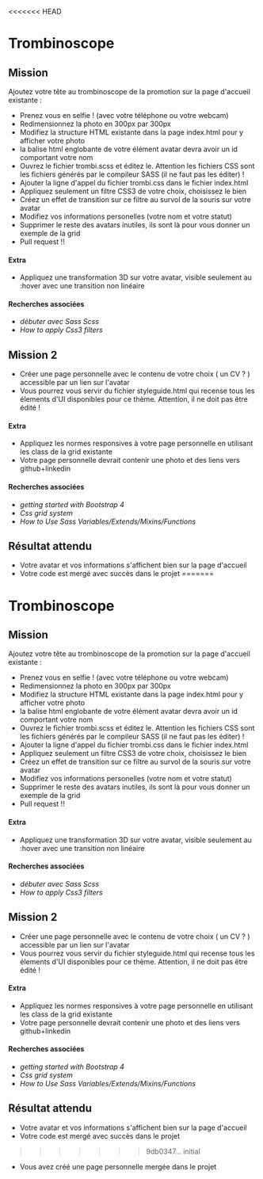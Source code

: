 <<<<<<< HEAD
# Trombinoscope


## Mission
Ajoutez votre tête au trombinoscope de la promotion sur la page d'accueil existante :
* Prenez vous en selfie ! (avec votre téléphone ou votre webcam)
* Redimensionnez la photo en 300px par 300px
* Modifiez la structure HTML existante dans la page index.html pour y afficher votre photo
* la balise html englobante <a> de votre élément avatar devra avoir un id comportant votre nom
* Ouvrez le fichier trombi.scss et éditez le. Attention les fichiers CSS sont les fichiers générés par le compileur SASS (il ne faut pas les éditer) !
* Ajouter la ligne d'appel du fichier trombi.css dans le fichier index.html
* Appliquez seulement un filtre CSS3 de votre choix, choisissez le bien
* Créez un effet de transition sur ce filtre au survol de la souris sur votre avatar
* Modifiez vos informations personelles (votre nom et votre statut)
* Supprimer le reste des avatars inutiles, ils sont là pour vous donner un exemple de la grid
* Pull request !!
#### Extra
* Appliquez une transformation 3D sur votre avatar, visible seulement au :hover avec une transition non linéaire
#### Recherches associées
* _débuter avec Sass Scss_
* _How to apply Css3 filters_
## Mission 2 
* Créer une page personnelle avec le contenu de votre choix ( un CV ? ) accessible par un lien sur l'avatar
* Vous pourrez vous servir du fichier styleguide.html qui recense tous les élements d'UI disponibles pour ce thème. Attention, il ne doit pas être édité !
#### Extra
* Appliquez les normes responsives à votre page personnelle en utilisant les class de la grid existante
* Votre page personnelle devrait contenir une photo et des liens vers github+linkedin
#### Recherches associées
* _getting started with Bootstrap 4_
* _Css grid system_
* _How to Use Sass Variables/Extends/Mixins/Functions_

## Résultat attendu
* Votre avatar et vos informations s'affichent bien sur la page d'accueil
* Votre code est mergé avec succès dans le projet
=======
# Trombinoscope


## Mission
Ajoutez votre tête au trombinoscope de la promotion sur la page d'accueil existante :
* Prenez vous en selfie ! (avec votre téléphone ou votre webcam)
* Redimensionnez la photo en 300px par 300px
* Modifiez la structure HTML existante dans la page index.html pour y afficher votre photo
* la balise html englobante <a> de votre élément avatar devra avoir un id comportant votre nom
* Ouvrez le fichier trombi.scss et éditez le. Attention les fichiers CSS sont les fichiers générés par le compileur SASS (il ne faut pas les éditer) !
* Ajouter la ligne d'appel du fichier trombi.css dans le fichier index.html
* Appliquez seulement un filtre CSS3 de votre choix, choisissez le bien
* Créez un effet de transition sur ce filtre au survol de la souris sur votre avatar
* Modifiez vos informations personelles (votre nom et votre statut)
* Supprimer le reste des avatars inutiles, ils sont là pour vous donner un exemple de la grid
* Pull request !!
#### Extra
* Appliquez une transformation 3D sur votre avatar, visible seulement au :hover avec une transition non linéaire
#### Recherches associées
* _débuter avec Sass Scss_
* _How to apply Css3 filters_
## Mission 2 
* Créer une page personnelle avec le contenu de votre choix ( un CV ? ) accessible par un lien sur l'avatar
* Vous pourrez vous servir du fichier styleguide.html qui recense tous les élements d'UI disponibles pour ce thème. Attention, il ne doit pas être édité !
#### Extra
* Appliquez les normes responsives à votre page personnelle en utilisant les class de la grid existante
* Votre page personnelle devrait contenir une photo et des liens vers github+linkedin
#### Recherches associées
* _getting started with Bootstrap 4_
* _Css grid system_
* _How to Use Sass Variables/Extends/Mixins/Functions_

## Résultat attendu
* Votre avatar et vos informations s'affichent bien sur la page d'accueil
* Votre code est mergé avec succès dans le projet
>>>>>>> 9db0347... initial
* Vous avez créé une page personnelle mergée dans le projet